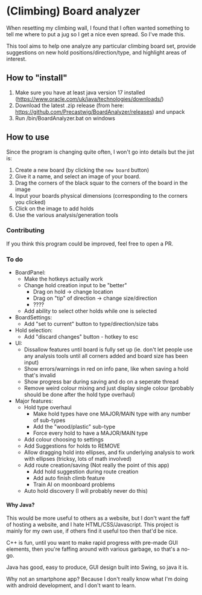 # (Climbing) Board analyzer
When resetting my climbing wall, I found that I often wanted something to tell me where to put a jug so I get a nice even spread. So I've made this.

This tool aims to help one analyze any particular climbing board set, provide suggestions on new hold positions/direction/type, and highlight areas of interest.

## How to "install"
1. Make sure you have at least java version 17 installed (https://www.oracle.com/uk/java/technologies/downloads/)
2. Download the latest .zip release (from here: https://github.com/Precastwig/BoardAnalyzer/releases) and unpack
3. Run /bin/BoardAnalyzer.bat on windows

## How to use
Since the program is changing quite often, I won't go into details but the jist is:
1. Create a new board (by clicking the `new board` button)
2. Give it a name, and select an image of your board.
3. Drag the corners of the black squar to the corners of the board in the image
4. Input your boards physical dimensions (corresponding to the corners you clicked)
5. Click on the image to add holds
6. Use the various analysis/generation tools

### Contributing
If you think this program could be improved, feel free to open a PR.

### To do
- BoardPanel:
	- Make the hotkeys actually work
    - Change hold creation input to be "better"
        - Drag on hold -> change location
        - Drag on "tip" of direction -> change size/direction
        - ????
    - Add ability to select other holds while one is selected
- BoardSettings:
    - Add "set to current" button to type/direction/size tabs
- Hold selection:
    - Add "discard changes" button - hotkey to esc
- UI:
    - Dissallow features until board is fully set up (ie. don't let people use any analysis tools until all corners added and board size has been input)
    - Show errors/warnings in red on info pane, like when saving a hold that's invalid
    - Show progress bar during saving and do on a seperate thread
	- Remove weird colour mixing and just display single colour (probably should be done after the hold type overhaul)
- Major features:
	- Hold type overhaul
		- Make hold types have one MAJOR/MAIN type with any number of sub-types
		- Add the "wood/plastic" sub-type
		- Force every hold to have a MAJOR/MAIN type
	- Add colour choosing to settings
    - Add Suggestions for holds to REMOVE
    - Allow dragging hold into ellipses, and fix underlying analysis to work with ellipses (tricksy, lots of math involved)
    - Add route creation/saving (Not really the point of this app)
        - Add hold suggestion during route creation
        - Add auto finish climb feature
        - Train AI on moonboard problems
    - Auto hold discovery (I will probably never do this)

#### Why Java?
This would be more useful to others as a website, but I don't want the faff of hosting a website, and I hate HTML/CSS/Javascript. This project is mainly for my own use, if others find it useful too then that'd be nice.

C++ is fun, until you want to make rapid progress with pre-made GUI elements, then you're faffing around with various garbage, so that's a no-go.

Java has good, easy to produce, GUI design built into Swing, so java it is.

Why not an smartphone app? Because I don't really know what I'm doing with android development, and I don't want to learn.